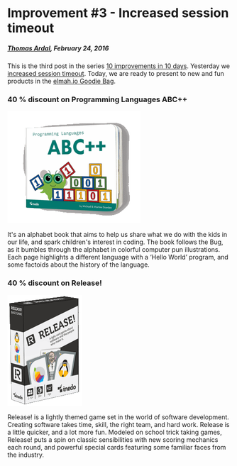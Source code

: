 # Improvement #3 - Increased session timeout

##### [Thomas Ardal](http://elmah.io/about/), February 24, 2016

This is the third post in the series [10 improvements in 10 days](ten-improvements-in-ten-days). Yesterday we [increased session timeout](improvement-two-increased-session-timeout). Today, we are ready to present to new and fun products in the [elmah.io Goodie Bag](https://elmah.io/goodiebag).

### 40 % discount on Programming Languages ABC++

![Programming Languages ABC++](images/abcplus.png)

It's an alphabet book that aims to help us share what we do with the kids in our life, and spark children's interest in coding. The book follows the Bug, as it bumbles through the alphabet in colorful computer pun illustrations. Each page highlights a different language with a ‘Hello World’ program, and some factoids about the history of the language.

### 40 % discount on Release!

![Release](images/release.png)

Release! is a lightly themed game set in the world of software development. Creating software takes time, skill, the right team, and hard work. Release is a little quicker, and a lot more fun. Modeled on school trick taking games, Release! puts a spin on classic sensibilities with new scoring mechanics each round, and powerful special cards featuring some familiar faces from the industry.



